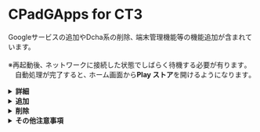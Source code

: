 # CPadGApps for CT3
Googleサービスの追加やDcha系の削除､ 端末管理機能等の機能追加が含まれています。<br><br>
※再起動後､ ネットワークに接続した状態でしばらく待機する必要が有ります｡<br>
　自動処理が完了すると､ ホーム画面から**Play ストア**を開けるようになります｡
<details><summary><b>詳細</b></summary><br>

モジュールID：**CPadGApps-CT3**

バージョン：v2.2.0

SafetyNetを通したり､一部アプリを動作させるためには**MagiskHide**の機能または[**safetynet-fix**](https://github.com/kdrag0n/safetynet-fix/releases/latest)が必要です｡
</details>

<details><summary><b>追加</b></summary><br>

## 機能

- **android.hardware.location**
- **android.hardware.location.network**
- **android.software.device_admin**
- **android.software.managed_users**

## アプリ

- **DchaSetupWizard**
  - 簡単に**Play ストア**を起動できます｡
- **FirmwareUpdate**
  - 設定アプリからアクティビティを立ち上げた際に<br>設定アプリがクラッシュするのを防ぎます｡
- **GmsCore**
- **GoogleCalendarSyncAdapter**
- **GoogleContactsSyncAdapter**
- **GoogleServicesFramework**
- **Phonesky**
- **WallpaperPickerGoogle**

</details><details><summary><b>削除</b></summary>

## アプリ

- **DchaDataBox**
- **DchaService**
- **DchaSystemSettings**

</details><details><summary><b>その他注意事項</b></summary>

## TestDPCを利用する場合
[**TestDPC**](https://github.com/googlesamples/android-testdpc "googlesamples/android-testdpc")を利用する場合は、**必ず**バージョンが｢[**7.0.2**](https://github.com/googlesamples/android-testdpc/releases/tag/v7.0.2 "Release TestDPC 7.0.2 · googlesamples/android-testdpc")｣のものを利用し､絶対に更新を行わないでください｡  
"**Set user restrictions**"が開けなくなります｡

Play ストアでの自動更新機能をオフにする事を**強く**推奨致します｡

</details>
